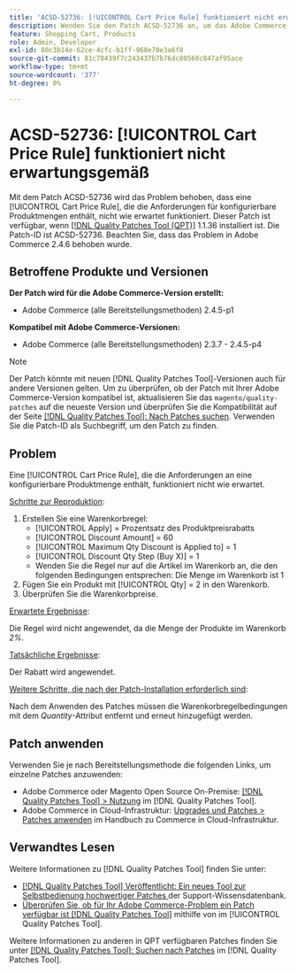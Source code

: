 ```yaml
---
title: 'ACSD-52736: [!UICONTROL Cart Price Rule] funktioniert nicht erwartungsgemäß'
description: Wenden Sie den Patch ACSD-52736 an, um das Adobe Commerce-Problem zu beheben, bei dem ein [!UICONTROL Cart Price Rule], das die Anforderungen für konfigurierbare Produktmengen enthält, nicht wie erwartet funktioniert.
feature: Shopping Cart, Products
role: Admin, Developer
exl-id: 80c3b14e-62ce-4cfc-b1ff-968e70e3a6f8
source-git-commit: 81c78439f7c243437b7b76dc80560c847af95ace
workflow-type: tm+mt
source-wordcount: '377'
ht-degree: 0%

---
```


# ACSD-52736: [!UICONTROL Cart Price Rule] funktioniert nicht erwartungsgemäß

Mit dem Patch ACSD-52736 wird das Problem behoben, dass eine [!UICONTROL Cart Price Rule], die die Anforderungen für konfigurierbare Produktmengen enthält, nicht wie erwartet funktioniert. Dieser Patch ist verfügbar, wenn [[!DNL Quality Patches Tool (QPT)]](https://experienceleague.adobe.com/en/docs/commerce-knowledge-base/kb/announcements/commerce-announcements/magento-quality-patches-released-new-tool-to-self-serve-quality-patches) 1.1.36 installiert ist. Die Patch-ID ist ACSD-52736. Beachten Sie, dass das Problem in Adobe Commerce 2.4.6 behoben wurde.

## Betroffene Produkte und Versionen

**Der Patch wird für die Adobe Commerce-Version erstellt:**

* Adobe Commerce (alle Bereitstellungsmethoden) 2.4.5-p1

**Kompatibel mit Adobe Commerce-Versionen:**

* Adobe Commerce (alle Bereitstellungsmethoden) 2.3.7 - 2.4.5-p4

>[!NOTE]
>
>Der Patch könnte mit neuen [!DNL Quality Patches Tool]-Versionen auch für andere Versionen gelten. Um zu überprüfen, ob der Patch mit Ihrer Adobe Commerce-Version kompatibel ist, aktualisieren Sie das `magento/quality-patches` auf die neueste Version und überprüfen Sie die Kompatibilität auf der Seite [[!DNL Quality Patches Tool]: Nach Patches suchen](https://experienceleague.adobe.com/tools/commerce-quality-patches/index.html). Verwenden Sie die Patch-ID als Suchbegriff, um den Patch zu finden.

## Problem

Eine [!UICONTROL Cart Price Rule], die die Anforderungen an eine konfigurierbare Produktmenge enthält, funktioniert nicht wie erwartet.

<u>Schritte zur Reproduktion</u>:

1. Erstellen Sie eine Warenkorbregel:
   * [!UICONTROL Apply] = Prozentsatz des Produktpreisrabatts
   * [!UICONTROL Discount Amount] = 60
   * [!UICONTROL Maximum Qty Discount is Applied to] = 1
   * [!UICONTROL Discount Qty Step (Buy X)] = 1
   * Wenden Sie die Regel nur auf die Artikel im Warenkorb an, die den folgenden Bedingungen entsprechen: Die Menge im Warenkorb ist 1
2. Fügen Sie ein Produkt mit [!UICONTROL Qty] = 2 in den Warenkorb.
3. Überprüfen Sie die Warenkorbpreise.

<u>Erwartete Ergebnisse</u>:

Die Regel wird nicht angewendet, da die Menge der Produkte im Warenkorb *2%*.

<u>Tatsächliche Ergebnisse</u>:

Der Rabatt wird angewendet.

<u> Weitere Schritte, die nach der Patch-Installation erforderlich sind</u>:

Nach dem Anwenden des Patches müssen die Warenkorbregelbedingungen mit dem *Quantity*-Attribut entfernt und erneut hinzugefügt werden.

## Patch anwenden

Verwenden Sie je nach Bereitstellungsmethode die folgenden Links, um einzelne Patches anzuwenden:

* Adobe Commerce oder Magento Open Source On-Premise: [[!DNL Quality Patches Tool] > Nutzung](/help/tools/quality-patches-tool/usage.md) im [!DNL Quality Patches Tool].
* Adobe Commerce in Cloud-Infrastruktur: [Upgrades und Patches > Patches anwenden](https://experienceleague.adobe.com/docs/commerce-cloud-service/user-guide/develop/upgrade/apply-patches.html) im Handbuch zu Commerce in Cloud-Infrastruktur.

## Verwandtes Lesen

Weitere Informationen zu [!DNL Quality Patches Tool] finden Sie unter:

* [[!DNL Quality Patches Tool] Veröffentlicht: Ein neues Tool zur Selbstbedienung hochwertiger Patches ](https://experienceleague.adobe.com/en/docs/commerce-knowledge-base/kb/announcements/commerce-announcements/magento-quality-patches-released-new-tool-to-self-serve-quality-patches) der Support-Wissensdatenbank.
* [Überprüfen Sie, ob für Ihr Adobe Commerce-Problem ein Patch verfügbar ist [!DNL Quality Patches Tool]](/help/tools/quality-patches-tool/patches-available-in-qpt/check-patch-for-magento-issue-with-magento-quality-patches.md) mithilfe von im [!UICONTROL Quality Patches Tool].


Weitere Informationen zu anderen in QPT verfügbaren Patches finden Sie unter [[!DNL Quality Patches Tool]: Suchen nach Patches](https://experienceleague.adobe.com/tools/commerce-quality-patches/index.html) im [!DNL Quality Patches Tool].
